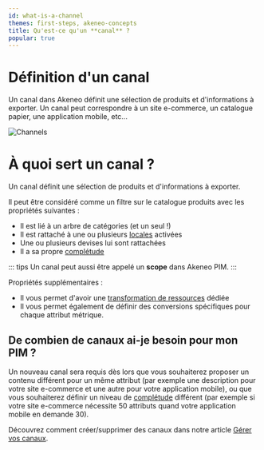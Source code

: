 ```yaml
---
id: what-is-a-channel
themes: first-steps, akeneo-concepts
title: Qu'est-ce qu'un **canal** ?
popular: true
---
```


# Définition d'un canal
Un canal dans Akeneo définit une sélection de produits et d'informations à exporter. Un canal peut correspondre à un site e-commerce, un catalogue papier, une application mobile, etc...

![Channels](Settings_What-is-a-channels.svg)

# À quoi sert un canal ?
Un canal définit une sélection de produits et d'informations à exporter.

Il peut être considéré comme un filtre sur le catalogue produits avec les propriétés suivantes :
- Il est lié à un arbre de catégories (et un seul !)
- Il est rattaché à une ou plusieurs [locales](what-is-a-locale.html) activées
- Une ou plusieurs devises lui sont rattachées
- Il a sa propre [complétude](what-is-the-completeness.html)  

::: tips
Un canal peut aussi être appelé un **scope** dans Akeneo PIM.
:::

Propriétés supplémentaires :
- Il vous permet d'avoir une [transformation de ressources](assets-transformation.html) dédiée
- Il vous permet également de définir des conversions spécifiques pour chaque attribut métrique.

## De combien de canaux ai-je besoin pour mon PIM ?

Un nouveau canal sera requis dès lors que vous souhaiterez proposer un contenu différent pour un même attribut (par exemple une description pour votre site e-commerce et une autre pour votre application mobile), ou que vous souhaiterez définir un niveau de [complétude](what-is-the-completeness.html) différent (par exemple si votre site e-commerce nécessite 50 attributs quand votre application mobile en demande 30).

Découvrez comment créer/supprimer des canaux dans notre article [Gérer vos canaux](manage-your-channels.html).
